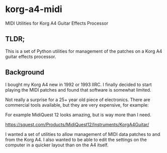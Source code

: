 # korg-a4-midi
MIDI Utilities for Korg A4 Guitar Effects Processor

## TLDR;

This is a set of Python utilities for management of the patches on a Korg A4 guitar effects processor.

## Background

I bought my Korg A4 new in 1992 or 1993 IIRC. I finally decided to start playing the MIDI patches and found that software is somewhat limited.

Not really a surprise for a 25+ year old piece of electronics. There are commercial tools available, but they are very expensive, for example:

For example MidiQuest 12 looks amazing, but is way more than I need.

https://squest.com/Products/MidiQuest12/Instruments/KorgA4Guitar/

I wanted a set of utilities to allow management of MIDI data patches to and from the Korg A4.
I also wanted to be able to edit the settings on the computer in a quicker layout than on the A4 itself.



